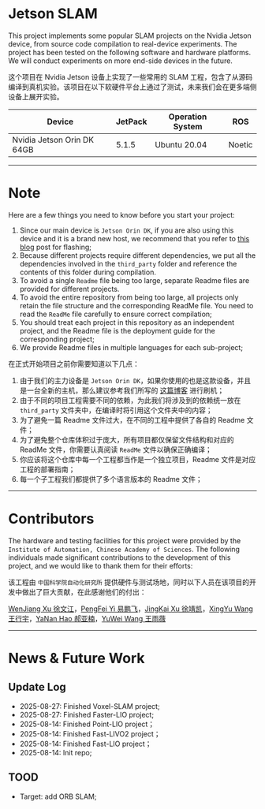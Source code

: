 # Jetson SLAM

This project implements some popular SLAM projects on the Nvidia Jetson device, from source code compilation to real-device experiments. The project has been tested on the following software and hardware platforms. We will conduct experiments on more end-side devices in the future.

这个项目在 Nvidia Jetson 设备上实现了一些常用的 SLAM 工程，包含了从源码编译到真机实验。该项目在以下软硬件平台上通过了测试，未来我们会在更多端侧设备上展开实验。

|Device|JetPack|Operation System|ROS|
|--|--|--|--|
|Nvidia Jetson Orin DK 64GB|5.1.5|Ubuntu 20.04|Noetic|

---
# Note

Here are a few things you need to know before you start your project:

1. Since our main device is `Jetson Orin DK`, if you are also using this device and it is a brand new host, we recommend that you refer to [this blog](https://blog.csdn.net/nenchoumi3119/article/details/149779298?spm=1001.2014.3001.5502) post for flashing;
2. Because different projects require different dependencies, we put all the dependencies involved in the `third_party` folder and reference the contents of this folder during compilation.
3. To avoid a single `Readme` file being too large, separate Readme files are provided for different projects.
4. To avoid the entire repository from being too large, all projects only retain the file structure and the corresponding ReadMe file. You need to read the `ReadMe` file carefully to ensure correct compilation;
5. You should treat each project in this repository as an independent project, and the Readme file is the deployment guide for the corresponding project;
6. We provide Readme files in multiple languages for each sub-project;

在正式开始项目之前你需要知道以下几点：

1. 由于我们的主力设备是 `Jetson Orin DK`，如果你使用的也是这款设备，并且是一台全新的主机，那么建议参考我们所写的 [这篇博客](https://blog.csdn.net/nenchoumi3119/article/details/149779298?spm=1001.2014.3001.5502) 进行刷机；
2. 由于不同的项目工程需要不同的依赖，为此我们将涉及到的依赖统一放在 `third_party` 文件夹中，在编译时将引用这个文件夹中的内容；
3. 为了避免一篇 Readme 文件过大，在不同的工程中提供了各自的 Readme 文件；
4. 为了避免整个仓库体积过于庞大，所有项目都仅保留文件结构和对应的 ReadMe 文件，你需要认真阅读 `ReadMe` 文件以确保正确编译；
5. 你应该将这个仓库中每一个工程都当作是一个独立项目，Readme 文件是对应工程的部署指南；
6. 每一个子工程我们都提供了多个语言版本的 Readme 文件；


----


# Contributors

The hardware and testing facilities for this project were provided by the `Institute of Automation, Chinese Academy of Sciences`. The following individuals made significant contributions to the development of this project, and we would like to thank them for their efforts:

该工程由 `中国科学院自动化研究所` 提供硬件与测试场地，同时以下人员在该项目的开发中做出了巨大贡献，在此感谢他们的付出：

[WenJiang Xu 徐文江](https://github.com/HEA1OR)，[PengFei Yi 易鹏飞](https://github.com/alfie010)，[JingKai Xu 徐靖凯](https://github.com/Triumphant-strain)，[XingYu Wang 王行宇](https://github.com/xywang227)，[YaNan Hao 郝亚楠](https://github.com/haoyanan2024)，[YuWei Wang 王雨薇](https://github.com/YuweiWang2002)


----
# News & Future Work

## Update Log
* 2025-08-27: Finished Voxel-SLAM project;
* 2025-08-27: Finished Faster-LIO project;
* 2025-08-14: Finished Point-LIO project；
* 2025-08-14: Finished Fast-LIVO2 project；
* 2025-08-14: Finished Fast-LIO project；
* 2025-08-14: Init repo;

## TOOD
* Target: add ORB SLAM;